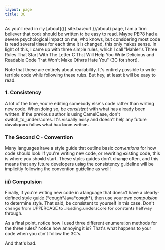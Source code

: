 ```yaml
---
layout: page
title: 3C
---
```


As you'll read in my [about]({{ site.baseurl }}/about) page, I am a firm believer that code should be written to be easy to read. Maybe PEP8 had a severe psychological impact on me, who knows, but considering most code is read several times for each time it is changed, this only makes sense. In light of this, I came up with three simple rules, which I call "Mahler's Three Rules That Start With The Letter C That Will Help You Write Delicious and Readable Code That Won't Make Others Hate You" (3C for short).

Note that these are entirely about readability. It's entirely possible to write terrible code while following these rules. But hey, at least it will be easy to read.

### 1. Consistency ###

A lot of the time, you're editing somebody else's code rather than writing new code. When doing so, be *consistent* with what has already been written. If the previous author is using CamelCase, don't switch\_to\_underscores. It's visually noisy and doesn't help any future developers follow what has been written.

### The Second C - Convention ###

Many languages have a style guide that outline basic *conventions* for how code should look. If you're writing new code, or rewriting existing code, this is where you should start. These styles guides don't change often, and this means that any future developers using the consistency guideline will be implicitly following the convention guideline as well!

### iii) Compulsion ###

Finally, if you're writing new code in a language that doesn't have a clearly-defined style guide (\*cough\*Java\*cough\*), then use your own *compulsion* to determine style. That said, be consistent to yourself in this case. Don't change from UPPERCASE to \_leading\_underscore for constants halfway through.

As a final point, notice how I used three different enumeration methods for the three rules? Notice how annoying it is? That's what happens to your code when you don't follow the 3C's.

And that's bad.
